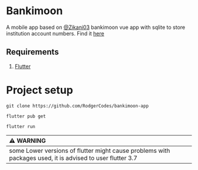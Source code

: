 # Bankimoon

A mobile app based on [@Zikani03](https://github.com/zikani03) bankimoon vue app with sqlite to store institution account numbers.
Find it [here](https://github.com/geekquest/bankimoon)

## Requirements

1. [Flutter](https://flutter.dev/)

# Project setup

```
git clone https://github.com/RodgerCodes/bankimoon-app
```

```
flutter pub get
```

```
flutter run
```

| :warning: WARNING                                                                                         |
| :-------------------------------------------------------------------------------------------------------- |
| some Lower versions of flutter might cause problems with packages used, it is advised to user flutter 3.7 |
